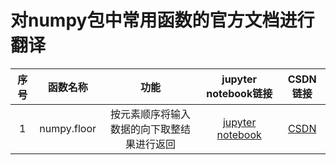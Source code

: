 # 对numpy包中常用函数的官方文档进行翻译   

| 序号 | 函数名称 | 功能 | jupyter notebook链接 | CSDN链接 | 
|:---:|:---:|:---:|:---:|:---:|
| 1 | numpy.floor | 按元素顺序将输入数据的向下取整结果进行返回 |[jupyter notebook](https://github.com/wzy6642/numpy-translate/blob/master/floor.ipynb) | [CSDN](https://blog.csdn.net/wzy628810/article/details/103794351) |
